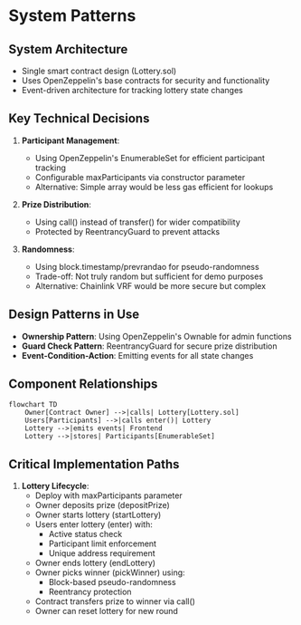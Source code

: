 # System Patterns

## System Architecture
* Single smart contract design (Lottery.sol)
* Uses OpenZeppelin's base contracts for security and functionality
* Event-driven architecture for tracking lottery state changes

## Key Technical Decisions
1. **Participant Management**:
   - Using OpenZeppelin's EnumerableSet for efficient participant tracking
   - Configurable maxParticipants via constructor parameter
   - Alternative: Simple array would be less gas efficient for lookups

2. **Prize Distribution**:
   - Using call() instead of transfer() for wider compatibility
   - Protected by ReentrancyGuard to prevent attacks

3. **Randomness**:
   - Using block.timestamp/prevrandao for pseudo-randomness
   - Trade-off: Not truly random but sufficient for demo purposes
   - Alternative: Chainlink VRF would be more secure but complex

## Design Patterns in Use
* **Ownership Pattern**: Using OpenZeppelin's Ownable for admin functions
* **Guard Check Pattern**: ReentrancyGuard for secure prize distribution
* **Event-Condition-Action**: Emitting events for all state changes

## Component Relationships
```mermaid
flowchart TD
    Owner[Contract Owner] -->|calls| Lottery[Lottery.sol]
    Users[Participants] -->|calls enter()| Lottery
    Lottery -->|emits events| Frontend
    Lottery -->|stores| Participants[EnumerableSet]
```

## Critical Implementation Paths
1. **Lottery Lifecycle**:
   - Deploy with maxParticipants parameter
   - Owner deposits prize (depositPrize)
   - Owner starts lottery (startLottery)
   - Users enter lottery (enter) with:
     * Active status check
     * Participant limit enforcement
     * Unique address requirement
   - Owner ends lottery (endLottery)
   - Owner picks winner (pickWinner) using:
     * Block-based pseudo-randomness
     * Reentrancy protection
   - Contract transfers prize to winner via call()
   - Owner can reset lottery for new round
